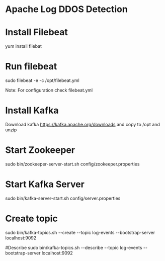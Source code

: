 # Apache Log DDOS Detection

# Install Filebeat
yum install filebat

# Run filebeat
sudo filebeat -e -c /opt/filebeat.yml

Note: For configuration check filebeat.yml

# Install Kafka 

Download kafka  https://kafka.apache.org/downloads and copy to /opt and unzip

# Start Zookeeper
sudo bin/zookeeper-server-start.sh config/zookeeper.properties

# Start Kafka Server
sudo bin/kafka-server-start.sh config/server.properties

# Create topic
sudo bin/kafka-topics.sh --create --topic log-events --bootstrap-server localhost:9092

#Describe
sudo bin/kafka-topics.sh --describe --topic log-events --bootstrap-server localhost:9092




